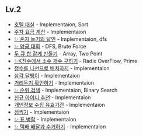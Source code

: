 
## Lv.2

- [호텔 대실](/Programmers/problems/LV2/호텔_대실.swift) - Implementaion, Sort
- [주차 요금 계산](/Programmers/problems/LV2/주차_요금_계산.swift) - Implementaion
- [✨ 혼자 놀기의 달인](/Programmers/problems/LV2/혼자_놀기의_달인.swift) - Implementaion, dfs
- [✨ 양궁 대회](/Programmers/problems/LV2/양궁대회.swift) - DFS, Brute Force
- [두 큐 합 같게 만들기](/Programmers/problems/LV2/두_큐_합_같게_만들기.swift) - Array, Two Point
- [✨K진수에서 소수 개수 구하기](/Programmers/problems/LV2/K진수에서_소수_개수_구하기.swift) - Radix OverFlow, Prime
- [정수를 나선으로 배치하지](/Programmers/problems/LV2/정수를_나선형으로_배치하기.swift) - Implementaion
- [삼각 달팽이](/Programmers/problems/LV2/%EC%82%BC%EA%B0%81_%EB%8B%AC%ED%8C%BD%EC%9D%B4.swift) - Implementaion
- [거리두기 확인하기](/Programmers/problems/LV2/%EA%B1%B0%EB%A6%AC%EB%91%90%EA%B8%B0_%ED%99%95%EC%9D%B8%ED%95%98%EA%B8%B0.swift) - Implementaion
- [✨ 순위 검색](/Programmers/problems/LV2/%EC%88%9C%EC%9C%84_%EA%B2%80%EC%83%89.swift) - Implementaion, Binary Search
- [신규 아이디 추천](/Programmers/problems/LV2/%EC%8B%A0%EA%B7%9C%20%EC%95%84%EC%9D%B4%EB%94%94%20%EC%B6%94%EC%B2%9C.swift) - Implementaion
- [개인정보 수집 유효기간](/Programmers/problems/LV2/%EA%B0%9C%EC%9D%B8%EC%A0%95%EB%B3%B4%20%EC%88%98%EC%A7%91%20%EC%9C%A0%ED%9A%A8%EA%B8%B0%EA%B0%84.swift) - Implementaion
- [점찍기](/Programmers/problems/LV2/%EC%A0%90%20%EC%B0%8D%EA%B8%B0.swift) - Implementaion
- [✨ 표 병합](/Programmers/problems/LV2/%ED%91%9C%20%EB%B3%91%ED%95%A9.swift) - Implementaion
- [✨ 택배 배달과 수거하기](/Programmers/problems/LV2/%ED%83%9D%EB%B0%B0%20%EB%B0%B0%EB%8B%AC%EA%B3%BC%20%EC%88%98%EA%B1%B0%ED%95%98%EA%B8%B0.swift) - Implementaion